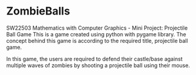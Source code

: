 # ZombieBalls
SW22503 Mathematics with Computer Graphics - Mini Project: Projectile Ball Game
This is a game created using python with pygame library. The concept behind this game is according to the required title, projectile ball game. 

In this game, the users are required to defend their castle/base against multiple waves of zombies by shooting a projectile ball using their mouse.
